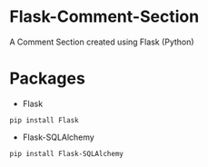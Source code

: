 # Flask-Comment-Section
A Comment Section created using Flask (Python)

# Packages
- Flask
```
pip install Flask
```
- Flask-SQLAlchemy
```
pip install Flask-SQLAlchemy
```
